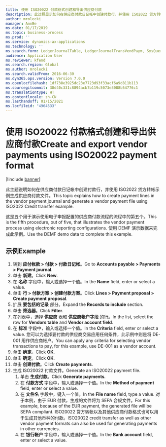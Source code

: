 ```yaml
---
title: 使用 ISO20022 付款格式创建和导出供应商付款
description: 此过程显示如何在供应商付款日记帐中创建付款行，并使用 ISO2022 贷方转帐示例生成供应商付款文件。
author: mrolecki
manager: AnnBe
ms.date: 01/17/2019
ms.topic: business-process
ms.prod: ''
ms.service: dynamics-ax-applications
ms.technology: ''
ms.search.form: LedgerJournalTable, LedgerJournalTransVendPaym, SysQueryForm, VendPaymProposalEdit, BankAccountTableLookUp
audience: Application User
ms.reviewer: kfend
ms.search.region: Global
ms.author: mrolecki
ms.search.validFrom: 2016-06-30
ms.dyn365.ops.version: Version 7.0.0
ms.openlocfilehash: 1df738e3925dc23e7723d93f33acf6a9d811b113
ms.sourcegitcommit: 38d40c331c8894acb7b119c5073e3088b54776c1
ms.translationtype: HT
ms.contentlocale: zh-CN
ms.lasthandoff: 01/15/2021
ms.locfileid: "4964533"
---
```

# <a name="create-and-export-vendor-payments-using-iso20022-payment-format"></a><span data-ttu-id="f0b88-103">使用 ISO20022 付款格式创建和导出供应商付款</span><span class="sxs-lookup"><span data-stu-id="f0b88-103">Create and export vendor payments using ISO20022 payment format</span></span>

[!include [banner](../../includes/banner.md)]

<span data-ttu-id="f0b88-104">此主题说明如何在供应商付款日记帐中创建付款行，并使用 ISO2022 贷方转帐示例生成供应商付款文件。</span><span class="sxs-lookup"><span data-stu-id="f0b88-104">This topic explains how to create payment lines in the vendor payment journal and generate a vendor payment file using ISO2022 Credit transfer example.</span></span>

<span data-ttu-id="f0b88-105">这是五个用于演示使用电子申报配置的供应商付款流程的流程中的第五个。</span><span class="sxs-lookup"><span data-stu-id="f0b88-105">This is the fifth procedure, out of five, that illustrates the vendor payment process using electronic reporting configurations.</span></span> <span data-ttu-id="f0b88-106">使用 DEMF 演示数据来完成此示例。</span><span class="sxs-lookup"><span data-stu-id="f0b88-106">Use the DEMF demo data to complete this example.</span></span>

## <a name="example"></a><span data-ttu-id="f0b88-107">示例</span><span class="sxs-lookup"><span data-stu-id="f0b88-107">Example</span></span>

1.    <span data-ttu-id="f0b88-108">转到 **应付帐款 > 付款 > 付款日记帐**。</span><span class="sxs-lookup"><span data-stu-id="f0b88-108">Go to **Accounts payable > Payments > Payment journal**.</span></span>
2.    <span data-ttu-id="f0b88-109">单击 **新建**。</span><span class="sxs-lookup"><span data-stu-id="f0b88-109">Click **New**.</span></span>
3.    <span data-ttu-id="f0b88-110">在 **名称** 字段中，输入或选择一个值。</span><span class="sxs-lookup"><span data-stu-id="f0b88-110">In the **Name** field, enter or select a value.</span></span>
4.    <span data-ttu-id="f0b88-111">单击 **行 > 付款方案 > 创建付款方案**。</span><span class="sxs-lookup"><span data-stu-id="f0b88-111">Click **Lines > Payment proposal > Create payment proposal**.</span></span>
5.    <span data-ttu-id="f0b88-112">扩展 **要包括的记录** 部分。</span><span class="sxs-lookup"><span data-stu-id="f0b88-112">Expand the **Records to include** section.</span></span>
6.    <span data-ttu-id="f0b88-113">单击 **筛选器**。</span><span class="sxs-lookup"><span data-stu-id="f0b88-113">Click **Filter**.</span></span>
7.    <span data-ttu-id="f0b88-114">在列表中，选择 **供应商** 表和 **供应商帐户字段** 的行。</span><span class="sxs-lookup"><span data-stu-id="f0b88-114">In the list, select the row for **Vendors table** and **Vendor account field**.</span></span>
8.    <span data-ttu-id="f0b88-115">在 **标准** 字段中，输入或选择一个值。</span><span class="sxs-lookup"><span data-stu-id="f0b88-115">In the **Criteria** field, enter or select a value.</span></span> <span data-ttu-id="f0b88-116">您可以为选择要付款的供应商交易应用任何条件，此示例中则是将 DE-001 用作供应商帐户。</span><span class="sxs-lookup"><span data-stu-id="f0b88-116">You can apply any criteria for selecting vendor transactions to pay, for this example, use DE-001 as a vendor account.</span></span>
12.    <span data-ttu-id="f0b88-117">单击 **确定**。</span><span class="sxs-lookup"><span data-stu-id="f0b88-117">Click **OK**.</span></span>
13.    <span data-ttu-id="f0b88-118">单击 **确定**。</span><span class="sxs-lookup"><span data-stu-id="f0b88-118">Click **OK**.</span></span>
14.    <span data-ttu-id="f0b88-119">单击 **创建付款**。</span><span class="sxs-lookup"><span data-stu-id="f0b88-119">Click **Create payments**.</span></span>
15. <span data-ttu-id="f0b88-120">生成 ISO20022 付款文件。</span><span class="sxs-lookup"><span data-stu-id="f0b88-120">Generate an ISO20022 payment file.</span></span>
    1.    <span data-ttu-id="f0b88-121">单击 **生成付款**。</span><span class="sxs-lookup"><span data-stu-id="f0b88-121">Click **Generate payments**.</span></span>
    2.    <span data-ttu-id="f0b88-122">在 **付款方式** 字段中，输入或选择一个值。</span><span class="sxs-lookup"><span data-stu-id="f0b88-122">In the **Method of payment** field, enter or select a value.</span></span>
    3.    <span data-ttu-id="f0b88-123">在 **文件名** 字段中，键入一个值。</span><span class="sxs-lookup"><span data-stu-id="f0b88-123">In the **File name** field, type a value.</span></span> <span data-ttu-id="f0b88-124">对于本例，由于 EUR 付款，生成的文件将为 SEPA 合规文件。</span><span class="sxs-lookup"><span data-stu-id="f0b88-124">For this example, because of the EUR payment, the generated file will be SEPA compliant.</span></span> <span data-ttu-id="f0b88-125">ISO20022 贷方转帐以及其他供应商付款格式也可以用于生成其他币种的付款。</span><span class="sxs-lookup"><span data-stu-id="f0b88-125">ISO20022 credit transfer as well as other vendor payment formats can also be used for generating payments in other currencies.</span></span>
    4.    <span data-ttu-id="f0b88-126">在 **银行帐户** 字段中，输入或选择一个值。</span><span class="sxs-lookup"><span data-stu-id="f0b88-126">In the **Bank account** field, enter or select a value.</span></span>

